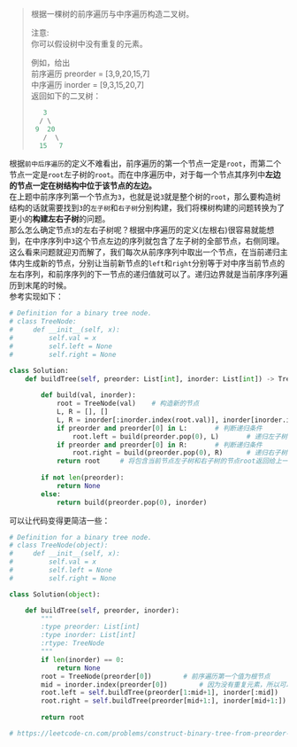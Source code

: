 >根据一棵树的前序遍历与中序遍历构造二叉树。  
>  
>注意:  
>你可以假设树中没有重复的元素。  
>  
>例如，给出  
>前序遍历 preorder = [3,9,20,15,7]  
>中序遍历 inorder = [9,3,15,20,7]  
>返回如下的二叉树：  
> 
>```python  
>    3  
>   / \  
>  9  20  
>    /  \  
>   15   7 
>```    
根据`前中后序遍历`的定义不难看出，前序遍历的第一个节点一定是`root`，而第二个节点一定是`root`左子树的`root`。而在中序遍历中，对于每一个节点其序列中**左边的节点一定在树结构中位于该节点的左边。**  
在上题中前序序列第一个节点为`3`，也就是说`3`就是整个树的`root`，那么要构造树结构的话就需要找到`3`的`左子树`和`右子树`分别构建，我们将棵树构建的问题转换为了更小的**构建左右子树**的问题。  
那么怎么确定节点`3`的左右子树呢？根据中序遍历的定义(左根右)很容易就能想到，在中序序列中`3`这个节点左边的序列就包含了左子树的全部节点，右侧同理。  
这么看来问题就迎刃而解了，我们每次从前序序列中取出一个节点，在当前递归主体内生成新的节点，分别让当前新节点的`left`和`right`分别等于对中序当前节点的左右序列，和前序序列的下一节点的递归值就可以了。递归边界就是当前序序列遍历到末尾的时候。  
参考实现如下：
```python  
# Definition for a binary tree node.
# class TreeNode:
#     def __init__(self, x):
#         self.val = x
#         self.left = None
#         self.right = None

class Solution:
    def buildTree(self, preorder: List[int], inorder: List[int]) -> TreeNode:
        
        def build(val, inorder):
            root = TreeNode(val)    # 构造新的节点
            L, R = [], []
            L, R = inorder[:inorder.index(root.val)], inorder[inorder.index(root.val):]     # 切分左右子树的集合
            if preorder and preorder[0] in L:       # 判断递归条件
                root.left = build(preorder.pop(0), L)       # 递归左子树
            if preorder and preorder[0] in R:       # 判断递归条件
                root.right = build(preorder.pop(0), R)      # 递归右子树
            return root     # 将包含当前节点左子树和右子树的节点root返回给上一层作为上一层的左或右子树
        
        if not len(preorder):
            return None
        else:
            return build(preorder.pop(0), inorder)
```

可以让代码变得更简洁一些：  
```python  
# Definition for a binary tree node.
# class TreeNode(object):
#     def __init__(self, x):
#         self.val = x
#         self.left = None
#         self.right = None

class Solution(object):

    def buildTree(self, preorder, inorder):
        """
        :type preorder: List[int]
        :type inorder: List[int]
        :rtype: TreeNode
        """
        if len(inorder) == 0:
            return None
        root = TreeNode(preorder[0])        # 前序遍历第一个值为根节点
        mid = inorder.index(preorder[0])        # 因为没有重复元素，所以可以直接根据值来查找根节点在中序遍历中的位置
        root.left = self.buildTree(preorder[1:mid+1], inorder[:mid])        # 构建左子树
        root.right = self.buildTree(preorder[mid+1:], inorder[mid+1:])        # 构建右子树
        
        return root

# https://leetcode-cn.com/problems/construct-binary-tree-from-preorder-and-inorder-traversal/solution/python-di-gui-xiang-jie-by-jalan/        
```